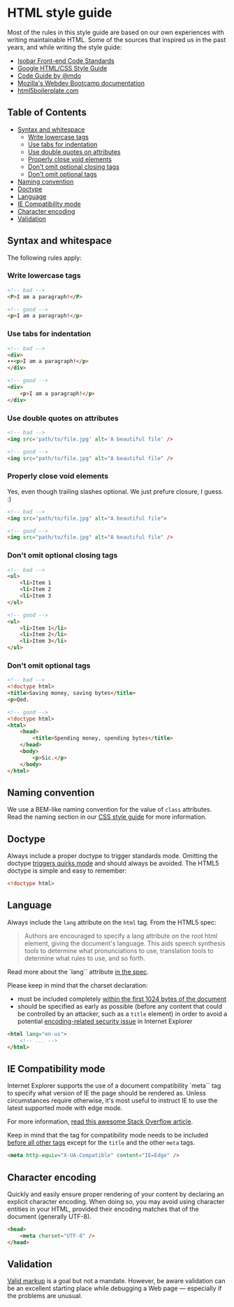 # HTML style guide

Most of the rules in this style guide are based on our own experiences with writing maintainable HTML. Some of the sources that inspired us in the past years, and while writing the style guide:

- [Isobar Front-end Code Standards](https://isobar-idev.github.io/code-standards/#html_html)
- [Google HTML/CSS Style Guide](https://google.github.io/styleguide/htmlcssguide.xml)
- [Code Guide by @mdo](http://codeguide.co/)
- [Mozilla's Webdev Bootcamp documentation](http://mozweb.readthedocs.org/en/latest/)
- [html5boilerplate.com](https://html5boilerplate.com/)

## Table of Contents

- [Syntax and whitespace](#syntax-and-whitespace)
	- [Write lowercase tags](#write-lowercase-tags)
	- [Use tabs for indentation](#use-tabs-for-indentation)
	- [Use double quotes on attributes](#use-double-quotes-on-attributes)
	- [Properly close void elements](#properly-close-void-elements)
	- [Don't omit optional closing tags](#dont-omit-optional-closing-tags)
	- [Don't omit optional tags](#dont-omit-optional-tags)
- [Naming convention](#naming-convention)
- [Doctype](#doctype)
- [Language](#language)
- [IE Compatibility mode](#ie-compatibility-mode)
- [Character encoding](#character-encoding)
- [Validation](#validation)

## Syntax and whitespace

The following rules apply:

### Write lowercase tags

```html
<!-- bad -->
<P>I am a paragraph!</P>

<!-- good -->
<p>I am a paragraph!</p>
```

### Use tabs for indentation

```html
<!-- bad -->
<div>
∙∙<p>I am a paragraph!</p>
</div>

<!-- good -->
<div>
	<p>I am a paragraph!</p>
</div>
```

### Use double quotes on attributes

```html
<!-- bad -->
<img src='path/to/file.jpg' alt='A beautiful file' />

<!-- good -->
<img src="path/to/file.jpg" alt="A beautiful file" />
```

### Properly close void elements

Yes, even though trailing slashes optional. We just prefure closure, I guess. :)

```html
<!-- bad -->
<img src="path/to/file.jpg" alt="A beautiful file">

<!-- good -->
<img src="path/to/file.jpg" alt="A beautiful file" />
```

### Don't omit optional closing tags

```html
<!-- bad -->
<ul>
	<li>Item 1
	<li>Item 2
	<li>Item 3
</ul>

<!-- good -->
<ul>
	<li>Item 1</li>
	<li>Item 2</li>
	<li>Item 3</li>
</ul>
```

### Don't omit optional tags

```html
<!-- bad -->
<!doctype html>
<title>Saving money, saving bytes</title>
<p>Qed.

<!-- good -->
<!doctype html>
<html>
	<head>
		<title>Spending money, spending bytes</title>
	</head>
	<body>
		<p>Sic.</p>
	</body>
</html>
```

## Naming convention

We use a BEM-like naming convention for the value of `class` attributes. Read the naming section in our [CSS style guide](https://github.com/procurios/CSS#naming-conventions) for more information.

## Doctype

Always include a proper doctype to trigger standards mode. Omitting the doctype [triggers quirks mode](https://developer.mozilla.org/en-US/docs/Quirks_Mode_and_Standards_Mode) and should always be avoided. The HTML5 doctype is simple and easy to remember:

```html
<!doctype html>
```

## Language

Always include the `lang` attribute on the `html` tag. From the HTML5 spec:

> Authors are encouraged to specify a lang attribute on the root html element, giving the document's language. This aids speech synthesis tools to determine what pronunciations to use, translation tools to determine what rules to use, and so forth.

Read more about the `lang`` attribute [in the spec](http://www.w3.org/html/wg/drafts/html/master/semantics.html#the-html-element).

Please keep in mind that the charset declaration:

- must be included completely [within the first 1024 bytes of the document](https://www.whatwg.org/specs/web-apps/current-work/multipage/semantics.html#charset)
- should be specified as early as possible (before any content that could be controlled by an attacker, such as a `title` element) in order to avoid a potential [encoding-related security issue](https://code.google.com/p/doctype-mirror/wiki/ArticleUtf7) in Internet Explorer

```html
<html lang="en-us">
	<!-- ... -->
</html>
```

## IE Compatibility mode

Internet Explorer supports the use of a document compatibility `meta`` tag to specify what version of IE the page should be rendered as. Unless circumstances require otherwise, it's most useful to instruct IE to use the latest supported mode with edge mode.

For more information, [read this awesome Stack Overflow article](http://stackoverflow.com/questions/6771258/whats-the-difference-if-meta-http-equiv-x-ua-compatible-content-ie-edge-e).

Keep in mind that the tag for compatibility mode needs to be included [before all other tags](https://msdn.microsoft.com/en-us/library/cc288325.aspx) except for the `title` and the other `meta` tags.

```html
<meta http-equiv="X-UA-Compatible" content="IE=Edge" />
```

## Character encoding

Quickly and easily ensure proper rendering of your content by declaring an explicit character encoding. When doing so, you may avoid using character entities in your HTML, provided their encoding matches that of the document (generally UTF-8).

```html
<head>
	<meta charset="UTF-8" />
</head>
```

## Validation

[Valid markup](https://validator.w3.org/) is a goal but not a mandate. However, be aware validation can be an excellent starting place while debugging a Web page — especially if the problems are unusual.